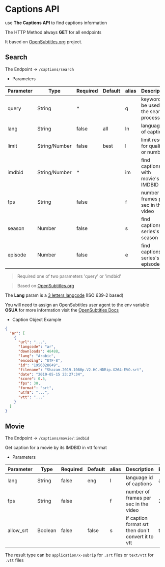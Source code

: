 # Captions API

use **The Captions API** to find captions information

The HTTP Method always **GET** for all endpoints

It based on [OpenSubtitles.org](https://www.opensubtitles.org) project.

## Search

The Endpoint -> `/captions/search`

- Parameters

| Parameter | Type          | Required | Default | alias | Description                              | Example  |
| --------- | ------------- | -------- | ------- | ----- | ---------------------------------------- | -------- |
| query     | String        | \*       |         | q     | keyword to be used in the search process | shazam   |
| lang      | String        | false    | all     | ln    | language id of captions                  | ara      |
| limit     | String/Number | false    | best    | l     | limit results for quality or number      | best     |
| imdbid    | String/Number | \*       |         | im    | find captions with movie's IMDBID        | tt528809 |
| fps       | String        | false    |         | f     | number of frames per sec in the video    | 23.96    |
| season    | Number        | false    |         | s     | find captions for series's season        | 2        |
| episode   | Number        | false    |         | e     | find captions for series's episode       | 3        |

> Required one of two parameters 'query' or 'imdbid'

> Based on [OpenSubtitles.org](https://www.npmjs.com/package/opensubtitles-api)

The **Lang** param is a [3 letters langcode](http://www.loc.gov/standards/iso639-2/php/code_list.php) (ISO 639-2 based)

You will need to assign an OpenSubtitles user agent to the env variable **OSUA** for more information visit the [OpenSubtitles Docs](https://trac.opensubtitles.org/projects/opensubtitles)

- Caption Object Example

<try endpoint="/captions/search?q=shazam&ln=ara&l=1"/>

```json
{
  "ar": [
    {
      "url": "...",
      "langcode": "ar",
      "downloads": 48488,
      "lang": "Arabic",
      "encoding": "UTF-8",
      "id": "1956328649",
      "filename": "Shazam.2019.1080p.V2.HC.HDRip.X264-EVO.srt",
      "date": "2019-05-15 23:27:34",
      "score": 0.5,
      "fps": 30,
      "format": "srt",
      "utf8": "...",
      "vtt": "..."
    }
  ]
}
```

## Movie

The Endpoint -> `/captions/movie/:imdbid`

Get caption for a movie by its IMDBID in vtt format

<try endpoint="/captions/movie/tt0448115?lang=ara"/>

- Parameters

| Parameter | Type    | Required | Default | alias | Description                                        | Example |
| --------- | ------- | -------- | ------- | ----- | -------------------------------------------------- | ------- |
| lang      | String  | false    | eng     | l     | language id of captions                            | ara     |
| fps       | String  | false    |         | f     | number of frames per sec in the video              | 23.96   |
| allow_srt | Boolean | false    | false   | s     | if caption format srt then don't convert it to vtt | true    |

The result type can be `application/x-subrip` for `.srt` files or `text/vtt` for `.vtt` files
